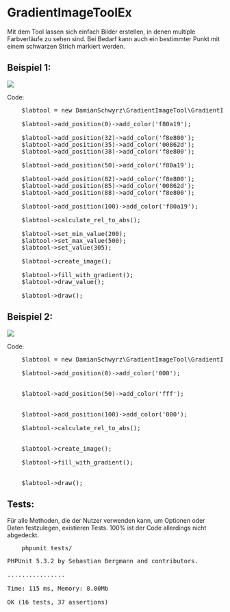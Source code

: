 # GradientImageToolEx

Mit dem Tool lassen sich einfach Bilder erstellen, in denen multiple Farbverläufe zu sehen sind. Bei Bedarf kann auch ein bestimmter Punkt mit einem schwarzen Strich markiert werden.

## Beispiel 1:
<img src="http://storage6.static.itmages.com/i/16/0523/h_1464022041_4878901_58c77ac2e4.jpeg">

Code:
<pre>
    $labtool = new DamianSchwyrz\GradientImageTool\GradientImageTool(1000, 70);

    $labtool->add_position(0)->add_color('f80a19');

    $labtool->add_position(32)->add_color('f8e800');
    $labtool->add_position(35)->add_color('00862d');
    $labtool->add_position(38)->add_color('f8e800');

    $labtool->add_position(50)->add_color('f80a19');

    $labtool->add_position(82)->add_color('f8e800');
    $labtool->add_position(85)->add_color('00862d');
    $labtool->add_position(88)->add_color('f8e800');

    $labtool->add_position(100)->add_color('f80a19');

    $labtool->calculate_rel_to_abs();

    $labtool->set_min_value(200);
    $labtool->set_max_value(500);
    $labtool->set_value(305);

    $labtool->create_image();

    $labtool->fill_with_gradient();
    $labtool->draw_value();

    $labtool->draw();
</pre>

## Beispiel 2:
<img src="http://storage2.static.itmages.com/i/16/0523/h_1464022382_6354313_e4cb12d084.jpeg">

Code:
<pre>
    $labtool = new DamianSchwyrz\GradientImageTool\GradientImageTool(500, 500);

    $labtool->add_position(0)->add_color('000');


    $labtool->add_position(50)->add_color('fff');


    $labtool->add_position(100)->add_color('000');

    $labtool->calculate_rel_to_abs();


    $labtool->create_image();

    $labtool->fill_with_gradient();


    $labtool->draw();
</pre>


## Tests:

<p>Für alle Methoden, die der Nutzer verwenden kann, um Optionen oder Daten festzulegen, existieren Tests. 100% ist der Code allerdings nicht abgedeckt.</p>

<pre>
    phpunit tests/
</pre>

<pre>
PHPUnit 5.3.2 by Sebastian Bergmann and contributors.

................                                                  16 / 16 (100%)

Time: 115 ms, Memory: 8.00Mb

OK (16 tests, 37 assertions)

</pre>
